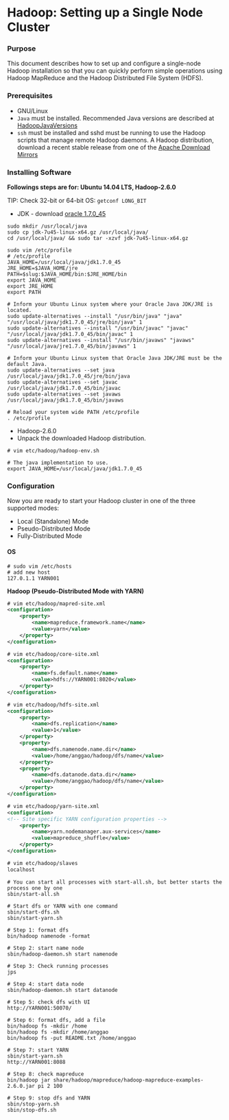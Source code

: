 # Hadoop: Setting up a Single Node Cluster


### Purpose

This document describes how to set up and configure a single-node Hadoop installation so that you can quickly perform simple operations using Hadoop MapReduce and the Hadoop Distributed File System (HDFS).

### Prerequisites

- GNU/Linux
- `Java` must be installed. Recommended Java versions are described at [HadoopJavaVersions](http://wiki.apache.org/hadoop/HadoopJavaVersions)
- `ssh` must be installed and sshd must be running to use the Hadoop scripts that manage remote Hadoop daemons.
  A Hadoop distribution, download a recent stable release from one of the [Apache Download Mirrors](http://www.apache.org/dyn/closer.cgi/hadoop/common/)

### Installing Software

**Followings steps are for: Ubuntu 14.04 LTS, Hadoop-2.6.0**

TIP: Check 32-bit or 64-bit OS: `getconf LONG_BIT`

- JDK - download [oracle 1.7.0_45](http://download.oracle.com/otn/java/jdk/7u45-b18/jdk-7u45-linux-x64.tar.gz)

```shell
sudo mkdir /usr/local/java
sudo cp jdk-7u45-linux-x64.gz /usr/local/java/
cd /usr/local/java/ && sudo tar -xzvf jdk-7u45-linux-x64.gz
```

```shell
sudo vim /etc/profile
# /etc/profile
JAVA_HOME=/usr/local/java/jdk1.7.0_45
JRE_HOME=$JAVA_HOME/jre
PATH=$slug:$JAVA_HOME/bin:$JRE_HOME/bin
export JAVA_HOME
export JRE_HOME
export PATH
```

```shell
# Inform your Ubuntu Linux system where your Oracle Java JDK/JRE is located.
sudo update-alternatives --install "/usr/bin/java" "java" "/usr/local/java/jdk1.7.0_45/jre/bin/java" 1
sudo update-alternatives --install "/usr/bin/javac" "javac" "/usr/local/java/jdk1.7.0_45/bin/javac" 1
sudo update-alternatives --install "/usr/bin/javaws" "javaws" "/usr/local/java/jre1.7.0_45/bin/javaws" 1

# Inform your Ubuntu Linux system that Oracle Java JDK/JRE must be the default Java.
sudo update-alternatives --set java /usr/local/java/jdk1.7.0_45/jre/bin/java
sudo update-alternatives --set javac /usr/local/java/jdk1.7.0_45/bin/javac
sudo update-alternatives --set javaws /usr/local/java/jdk1.7.0_45/bin/javaws

# Reload your system wide PATH /etc/profile
. /etc/profile
```

- Hadoop-2.6.0
- Unpack the downloaded Hadoop distribution.

```shell
# vim etc/hadoop/hadoop-env.sh

# The java implementation to use.
export JAVA_HOME=/usr/local/java/jdk1.7.0_45
```

### Configuration

Now you are ready to start your Hadoop cluster in one of the three supported modes:

- Local (Standalone) Mode
- Pseudo-Distributed Mode
- Fully-Distributed Mode

#### OS

```shell
# sudo vim /etc/hosts
# add new host
127.0.1.1 YARN001
```

**Hadoop (Pseudo-Distributed Mode with YARN)**

```xml
# vim etc/hadoop/mapred-site.xml
<configuration>
    <property>
        <name>mapreduce.framework.name</name>
        <value>yarn</value>
    </property>
</configuration>

# vim etc/hadoop/core-site.xml
<configuration>
    <property>
        <name>fs.default.name</name>
        <value>hdfs://YARN001:8020</value>
    </property>
</configuration>

# vim etc/hadoop/hdfs-site.xml
<configuration>
    <property>
        <name>dfs.replication</name>
        <value>1</value>
    </property>
    <property>
        <name>dfs.namenode.name.dir</name>
        <value>/home/anggao/hadoop/dfs/name</value>
    </property>
    <property>
        <name>dfs.datanode.data.dir</name>
        <value>/home/anggao/hadoop/dfs/name</value>
    </property>
</configuration>

# vim etc/hadoop/yarn-site.xml
<configuration>
<!-- Site specific YARN configuration properties -->
    <property>
        <name>yarn.nodemanager.aux-services</name>
        <value>mapreduce_shuffle</value>
    </property>
</configuration>

# vim etc/hadoop/slaves
localhost
```

```shell
# You can start all processes with start-all.sh, but better starts the process one by one
sbin/start-all.sh

# Start dfs or YARN with one command
sbin/start-dfs.sh
sbin/start-yarn.sh

# Step 1: format dfs
bin/hadoop namenode -format

# Step 2: start name node
sbin/hadoop-daemon.sh start namenode

# Step 3: Check running processes
jps

# Step 4: start data node
sbin/hadoop-daemon.sh start datanode

# Step 5: check dfs with UI
http://YARN001:50070/

# Step 6: format dfs, add a file
bin/hadoop fs -mkdir /home
bin/hadoop fs -mkdir /home/anggao
bin/hadoop fs -put README.txt /home/anggao

# Step 7: start YARN
sbin/start-yarn.sh
http://YARN001:8088

# Step 8: check mapreduce
bin/hadoop jar share/hadoop/mapreduce/hadoop-mapreduce-examples-2.6.0.jar pi 2 100

# Step 9: stop dfs and YARN
sbin/stop-yarn.sh
sbin/stop-dfs.sh
```

